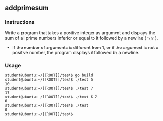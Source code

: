 ## addprimesum

### Instructions

Write a program that takes a positive integer as argument and displays the sum of all prime numbers inferior or equal to it followed by a newline (`'\n'`).

- If the number of arguments is different from 1, or if the argument is not a positive number, the program displays `0` followed by a newline.

### Usage

```console
student@ubuntu:~/[[ROOT]]/test$ go build
student@ubuntu:~/[[ROOT]]/test$ ./test 5
10
student@ubuntu:~/[[ROOT]]/test$ ./test 7
17
student@ubuntu:~/[[ROOT]]/test$ ./test 5 7
0
student@ubuntu:~/[[ROOT]]/test$ ./test
0
student@ubuntu:~/[[ROOT]]/test$
```
